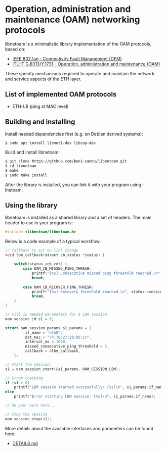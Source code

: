 Operation, administration and maintenance (OAM) networking protocols
====================================================================

libnetoam is a minimalistic library implementation of the OAM protocols, based on:

- [IEEE 802.1ag - Connectivity Fault Management (CFM)](https://www.ieee802.org/1/pages/802.1ag.html)
- [ITU-T G.8013/Y.1731 - Operation, administration and maintenance (OAM)](https://www.itu.int/rec/T-REC-Y.1731/en)

These specify mechanisms required to operate and maintain the network and service aspects of the ETH layer.

List of implemented OAM protocols
---------------------------------
* ETH-LB (ping at MAC level)

Building and installing
-----------------------
Install needed dependencies first (e.g. on Debian derived systems):

```sh
$ sudo apt install libnet1-dev libcap-dev
```

Build and install libnetoam:

```sh
$ git clone https://github.com/beni-sandu/libnetoam.git
$ cd libnetoam
$ make
$ sudo make install
```
After the library is installed, you can link it with your program using -lnetoam.

Using the library
-----------------
libnetoam is installed as a shared library and a set of headers. The main header to use in your program is:

```c
#include <libnetoam/libnetoam.h>
```

Below is a code example of a typical workflow:

```c
// Callback to act on link change
void lbm_callback(struct cb_status *status) {
    
    switch(status->cb_ret) {
        case OAM_CB_MISSED_PING_THRESH:
            printf("[%s] Consecutive missed ping threshold reached.\n", status->session_params->if_name);
            break;
        
        case OAM_CB_RECOVER_PING_THRESH:
            printf("[%s] Recovery threshold reached.\n", status->session_params->if_name);
            break;
    }
}

// Fill in needed parameters for a LBM session
oam_session_id s1 = 0;

struct oam_session_params s1_params = {
        .if_name = "eth0",
        .dst_mac = "74:78:27:28:bb:cc",
        .interval_ms = 1000,
        .missed_consecutive_ping_threshold = 5,
        .callback = &lbm_callback,
    };

// Start the session:
s1 = oam_session_start(&s1_params, OAM_SESSION_LBM);

// Error checking
if (s1 > 0)
    printf("LBM session started successfully: [%s]\n", s1_params.if_name);
else
    printf("Error starting LBM session: [%s]\n", s1_params.if_name);

// Do your work here...

// Stop the session
oam_session_stop(s1);
```

More details about the available interfaces and parameters can be found here:
- [DETAILS.md](DETAILS.md)
